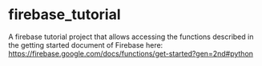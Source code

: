 # firebase_tutorial
A firebase tutorial project that allows accessing the functions described in the getting started document of Firebase here: https://firebase.google.com/docs/functions/get-started?gen=2nd#python
